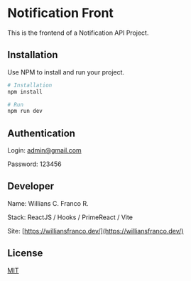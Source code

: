 # Notification Front

This is the frontend of a Notification API Project.

## Installation

Use NPM to install and run your project.


```bash
# Installation
npm install
```
```bash
# Run
npm run dev
```

## Authentication

Login: admin@gmail.com

Password: 123456


## Developer

Name: Willians C. Franco R.

Stack: ReactJS / Hooks / PrimeReact / Vite

Site:
[https://williansfranco.dev/](https://williansfranco.dev/)


## License

[MIT](https://choosealicense.com/licenses/mit/)